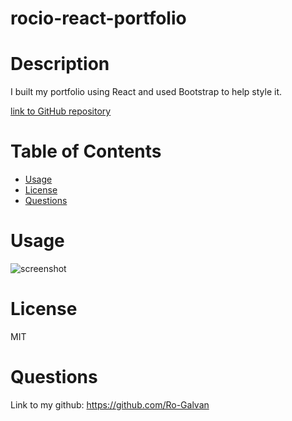 # rocio-react-portfolio

# Description
I built my portfolio using React and used Bootstrap to help style it. 

[link to GitHub repository](https://github.com/Ro-Galvan/react-portfolio)

# Table of Contents
  - [Usage](#usage)
  - [License](#license)
  - [Questions](#questions)


# Usage
![screenshot](./assets/)

# License
 MIT

# Questions
  Link to my github:
  https://github.com/Ro-Galvan